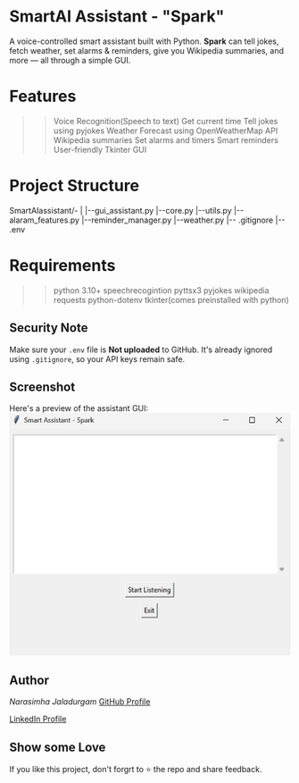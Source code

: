 # SmartAI Assistant - "Spark"

A voice-controlled smart assistant built with Python. 
**Spark** can tell jokes, fetch weather, set alarms & reminders, give you Wikipedia summaries, and more — all through a simple GUI.

# Features

  >> Voice Recognition(Speech to text)
  >> Get current time
  >> Tell jokes using pyjokes
  >> Weather Forecast using OpenWeatherMap API
  >> Wikipedia summaries
  >> Set alarms and timers
  >> Smart reminders
  >> User-friendly Tkinter GUI

# Project Structure

  SmartAIassistant/-
  |
  |--gui_assistant.py
  |--core.py
  |--utils.py
  |--alaram_features.py
  |--reminder_manager.py
  |--weather.py
  |-- .gitignore
  |-- .env

# Requirements

 >> python 3.10+
 >> speechrecogintion
 >> pyttsx3
 >> pyjokes
 >> wikipedia
 >> requests
 >> python-dotenv
 >>  tkinter(comes preinstalled with python)

## Security Note

  Make sure your `.env` file is **Not uploaded** to GitHub.
  It's already ignored using `.gitignore`, so your API keys remain safe.

## Screenshot

  Here's a preview of the assistant GUI:
  ![screenshot](screenshot.png)

## Author

  *Narasimha Jaladurgam*
  [GitHub Profile](https://github.com/Narasimha-66)

  
  [LinkedIn Profile](https://www.linkedin.com/in/narasimha-jaladurgam-90266624b/)

## Show some Love
 If you like this project, don't forgrt to ⭐ the repo and share feedback.


